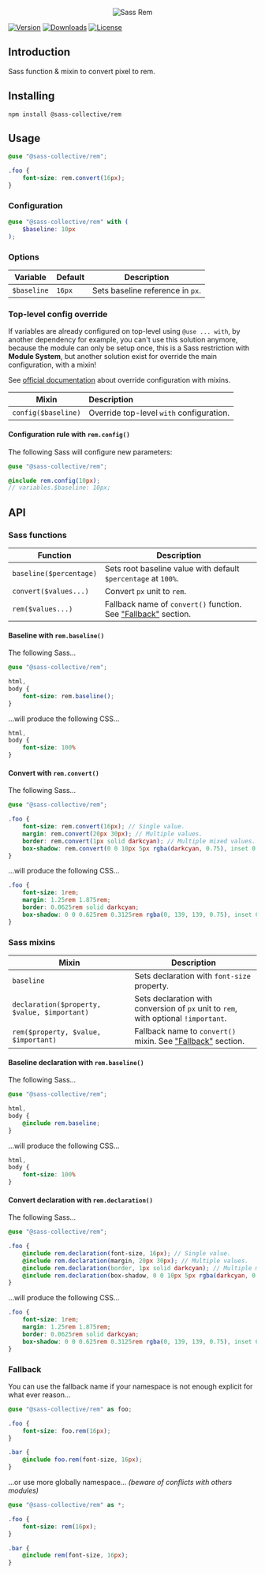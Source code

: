 <div align="center">

![Sass Rem](.github/logo.svg)

</div>

[![Version](https://flat.badgen.net/npm/v/@sass-collective/rem)](https://www.npmjs.com/package/@sass-collective/rem)
[![Downloads](https://flat.badgen.net/npm/dt/@sass-collective/rem)](https://www.npmjs.com/package/@sass-collective/rem)
[![License](https://flat.badgen.net/npm/license/@sass-collective/rem)](https://www.npmjs.com/package/@sass-collective/rem)

## Introduction

Sass function & mixin to convert pixel to rem.

## Installing

```shell
npm install @sass-collective/rem
```

## Usage

```scss
@use "@sass-collective/rem";

.foo {
    font-size: rem.convert(16px);
}
```

### Configuration

```scss
@use "@sass-collective/rem" with (
    $baseline: 10px
);
```

### Options

| Variable    | Default | Description                      |
|-------------|---------|----------------------------------|
| `$baseline` | `16px`  | Sets baseline reference in `px`. |

### Top-level config override

If variables are already configured on top-level using `@use ... with`, by another dependency for example, you can't use
this solution anymore, because the module can only be setup once, this is a Sass restriction with **Module System**, but
another solution exist for override the main configuration, with a mixin!

See [official documentation](https://sass-lang.com/documentation/at-rules/use#with-mixins) about override configuration
with mixins.

| Mixin               | Description                              |
|---------------------|:-----------------------------------------|
| `config($baseline)` | Override top-level `with` configuration. |

#### Configuration rule with `rem.config()`

The following Sass will configure new parameters:

```scss
@use "@sass-collective/rem";

@include rem.config(10px);
// variables.$baseline: 10px;
```

## API

### Sass functions

| Function                | Description                                                                 |
|-------------------------|-----------------------------------------------------------------------------|
| `baseline($percentage)` | Sets root baseline value with default `$percentage` at `100%`.              |
| `convert($values...)`   | Convert `px` unit to `rem`.                                                 |
| `rem($values...)`       | Fallback name of `convert()` function. See ["Fallback"](#fallback) section. |

#### Baseline with `rem.baseline()`

The following Sass...

```scss
@use "@sass-collective/rem";

html,
body {
    font-size: rem.baseline();
}
```

...will produce the following CSS...

```css
html,
body {
    font-size: 100%
}
```

#### Convert with `rem.convert()`

The following Sass...

```scss
@use "@sass-collective/rem";

.foo {
    font-size: rem.convert(16px); // Single value.
    margin: rem.convert(20px 30px); // Multiple values.
    border: rem.convert(1px solid darkcyan); // Multiple mixed values.
    box-shadow: rem.convert(0 0 10px 5px rgba(darkcyan, 0.75), inset 0 0 10px 5px rgba(darkcyan, 0.75)); // Comma-separated values.
}
```

...will produce the following CSS...

```css
.foo {
    font-size: 1rem;
    margin: 1.25rem 1.875rem;
    border: 0.0625rem solid darkcyan;
    box-shadow: 0 0 0.625rem 0.3125rem rgba(0, 139, 139, 0.75), inset 0 0 0.625rem 0.3125rem rgba(0, 139, 139, 0.75);
}
```

### Sass mixins

| Mixin                                        | Description                                                                         |
|----------------------------------------------|-------------------------------------------------------------------------------------|
| `baseline`                                   | Sets declaration with `font-size` property.                                         |
| `declaration($property, $value, $important)` | Sets declaration with conversion of `px` unit to `rem`, with optional `!important`. |
| `rem($property, $value, $important)`         | Fallback name to `convert()` mixin.  See ["Fallback"](#fallback) section.           |

#### Baseline declaration with `rem.baseline()`

The following Sass...

```scss
@use "@sass-collective/rem";

html,
body {
    @include rem.baseline;
}
```

...will produce the following CSS...

```css
html,
body {
    font-size: 100%
}
```

#### Convert declaration with `rem.declaration()`

The following Sass...

```scss
@use "@sass-collective/rem";

.foo {
    @include rem.declaration(font-size, 16px); // Single value.
    @include rem.declaration(margin, 20px 30px); // Multiple values.
    @include rem.declaration(border, 1px solid darkcyan); // Multiple mixed values.
    @include rem.declaration(box-shadow, 0 0 10px 5px rgba(darkcyan, 0.75), inset 0 0 10px 5px rgba(darkcyan, 0.75)); // Comma-separated values.
}
```

...will produce the following CSS...

```css
.foo {
    font-size: 1rem;
    margin: 1.25rem 1.875rem;
    border: 0.0625rem solid darkcyan;
    box-shadow: 0 0 0.625rem 0.3125rem rgba(0, 139, 139, 0.75), inset 0 0 0.625rem 0.3125rem rgba(0, 139, 139, 0.75);
}
```

### Fallback

You can use the fallback name if your namespace is not enough explicit for what ever reason...

```scss
@use "@sass-collective/rem" as foo;

.foo {
    font-size: foo.rem(16px);
}

.bar {
    @include foo.rem(font-size, 16px);
}
```

...or use more globally namespace... _(beware of conflicts with others modules)_

```scss
@use "@sass-collective/rem" as *;

.foo {
    font-size: rem(16px);
}

.bar {
    @include rem(font-size, 16px);
}
```
